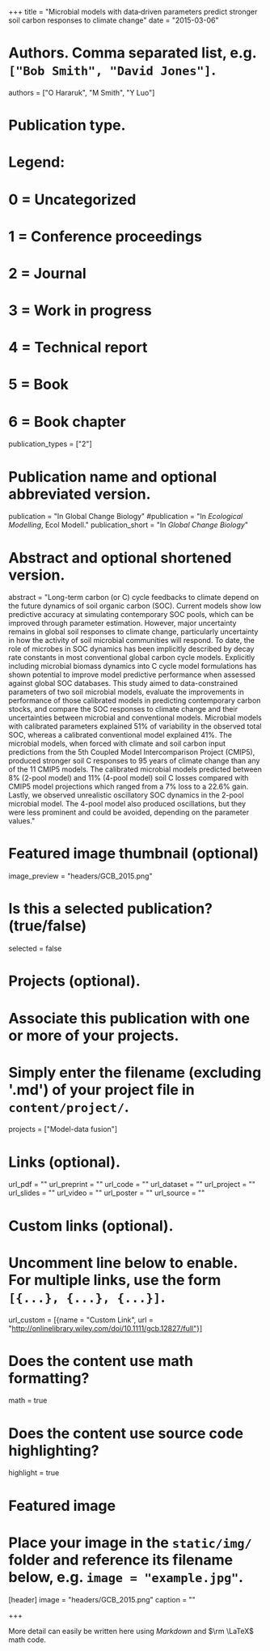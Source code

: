 +++
title = "Microbial models with data‐driven parameters predict stronger soil carbon responses to climate change"
date = "2015-03-06"

# Authors. Comma separated list, e.g. `["Bob Smith", "David Jones"]`.
authors = ["O Hararuk", "M Smith", "Y Luo"]

# Publication type.
# Legend:
# 0 = Uncategorized
# 1 = Conference proceedings
# 2 = Journal
# 3 = Work in progress
# 4 = Technical report
# 5 = Book
# 6 = Book chapter
publication_types = ["2"]

# Publication name and optional abbreviated version.
publication = "In Global Change Biology"
#publication = "In *Ecological Modelling*, Ecol Modell."
publication_short = "In *Global Change Biology*"

# Abstract and optional shortened version.
abstract = "Long-term carbon (or C) cycle feedbacks to climate depend on the future dynamics of soil organic carbon (SOC). Current models show low predictive accuracy at simulating contemporary SOC pools, which can be improved through parameter estimation. However, major uncertainty remains in global soil responses to climate change, particularly uncertainty in how the activity of soil microbial communities will respond. To date, the role of microbes in SOC dynamics has been implicitly described by decay rate constants in most conventional global carbon cycle models. Explicitly including microbial biomass dynamics into C cycle model formulations has shown potential to improve model predictive performance when assessed against global SOC databases. This study aimed to data-constrained parameters of two soil microbial models, evaluate the improvements in performance of those calibrated models in predicting contemporary carbon stocks, and compare the SOC responses to climate change and their uncertainties between microbial and conventional models. Microbial models with calibrated parameters explained 51% of variability in the observed total SOC, whereas a calibrated conventional model explained 41%. The microbial models, when forced with climate and soil carbon input predictions from the 5th Coupled Model Intercomparison Project (CMIP5), produced stronger soil C responses to 95 years of climate change than any of the 11 CMIP5 models. The calibrated microbial models predicted between 8% (2-pool model) and 11% (4-pool model) soil C losses compared with CMIP5 model projections which ranged from a 7% loss to a 22.6% gain. Lastly, we observed unrealistic oscillatory SOC dynamics in the 2-pool microbial model. The 4-pool model also produced oscillations, but they were less prominent and could be avoided, depending on the parameter values."

# Featured image thumbnail (optional)
image_preview = "headers/GCB_2015.png"

# Is this a selected publication? (true/false)
selected = false

# Projects (optional).
#   Associate this publication with one or more of your projects.
#   Simply enter the filename (excluding '.md') of your project file in `content/project/`.
projects = ["Model-data fusion"]

# Links (optional).
url_pdf = ""
url_preprint = ""
url_code = ""
url_dataset = ""
url_project = ""
url_slides = ""
url_video = ""
url_poster = ""
url_source = ""

# Custom links (optional).
#   Uncomment line below to enable. For multiple links, use the form `[{...}, {...}, {...}]`.
url_custom = [{name = "Custom Link", url = "http://onlinelibrary.wiley.com/doi/10.1111/gcb.12827/full"}]

# Does the content use math formatting?
math = true

# Does the content use source code highlighting?
highlight = true

# Featured image
# Place your image in the `static/img/` folder and reference its filename below, e.g. `image = "example.jpg"`.
[header]
image = "headers/GCB_2015.png"
caption = ""

+++

More detail can easily be written here using *Markdown* and $\rm \LaTeX$ math code.
